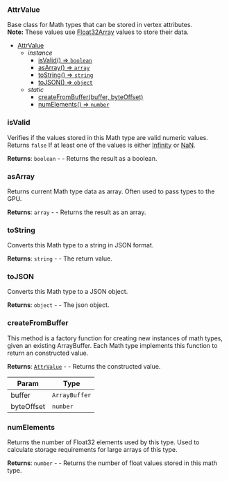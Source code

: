 <a name="AttrValue"></a>

### AttrValue
Base class for Math types that can be stored in vertex attributes.
<br>
**Note:** These values use [Float32Array](https://developer.mozilla.org/en-US/docs/Web/JavaScript/Reference/Global_Objects/Float32Array) values to store their data.



* [AttrValue](#AttrValue)
    * _instance_
        * [isValid() ⇒ <code>boolean</code>](#isValid)
        * [asArray() ⇒ <code>array</code>](#asArray)
        * [toString() ⇒ <code>string</code>](#toString)
        * [toJSON() ⇒ <code>object</code>](#toJSON)
    * _static_
        * [createFromBuffer(buffer, byteOffset)](#createFromBuffer)
        * [numElements() ⇒ <code>number</code>](#numElements)

<a name="AttrValue+isValid"></a>

### isValid
Verifies if the values stored in this Math type are valid numeric values.
Returns `false` If at least one of the values is either [Infinity](https://developer.mozilla.org/en-US/docs/Web/JavaScript/Referencia/Objetos_globales/Infinity) or
[NaN](https://developer.mozilla.org/en-US/docs/Web/JavaScript/Referencia/Objetos_globales/NaN).


**Returns**: <code>boolean</code> - - Returns the result as a boolean.  
<a name="AttrValue+asArray"></a>

### asArray
Returns current Math type data as array. Often used to pass types to the GPU.


**Returns**: <code>array</code> - - Returns the result as an array.  
<a name="AttrValue+toString"></a>

### toString
Converts this Math type to a string in JSON format.


**Returns**: <code>string</code> - - The return value.  
<a name="AttrValue+toJSON"></a>

### toJSON
Converts this Math type to a JSON object.


**Returns**: <code>object</code> - - The json object.  
<a name="AttrValue.createFromBuffer"></a>

### createFromBuffer
This method is a factory function for creating new instances of math types, given an existing ArrayBuffer.
Each Math type implements this function to return an constructed value.


**Returns**: [<code>AttrValue</code>](#AttrValue) - - Returns the constructed value.  

| Param | Type |
| --- | --- |
| buffer | <code>ArrayBuffer</code> | 
| byteOffset | <code>number</code> | 

<a name="AttrValue.numElements"></a>

### numElements
Returns the number of Float32 elements used by this type. Used to calculate storage requirements for large arrays of this type.


**Returns**: <code>number</code> - - Returns the number of float values stored in this math type.  
